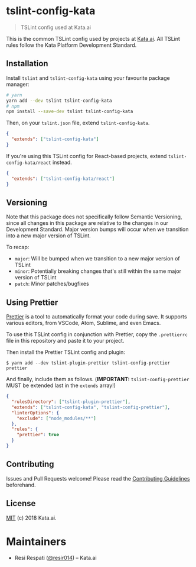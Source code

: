 # tslint-config-kata

> TSLint config used at Kata.ai

This is the common TSLint config used by projects at [Kata.ai](https://kata.ai). All TSLint rules follow the Kata Platform Development Standard.

## Installation

Install `tslint` and `tslint-config-kata` using your favourite package manager:

```bash
# yarn
yarn add --dev tslint tslint-config-kata
# npm
npm install --save-dev tslint tslint-config-kata
```

Then, on your `tslint.json` file, extend `tslint-config-kata`.

```json
{
  "extends": ["tslint-config-kata"]
}
```

If you're using this TSLint config for React-based projects, extend `tslint-config-kata/react` instead.

```json
{
  "extends": ["tslint-config-kata/react"]
}
```

## Versioning

Note that this package does not specifically follow Semantic Versioning, since all changes in this package are relative to the changes in our Development Standard. Major version bumps will occur when we transition into a new major version of TSLint.

To recap:

- `major`: Will be bumped when we transition to a new major version of TSLint
- `minor`: Potentially breaking changes that's still within the same major version of TSLint
- `patch`: Minor patches/bugfixes

## Using Prettier

[Prettier](https://prettier.io/) is a tool to automatically format your code during save. It supports various editors, from VSCode, Atom, Sublime, and even Emacs.

To use this TSLint config in conjunction with Prettier, copy the `.prettierrc` file in this repository and paste it to your project.

Then install the Prettier TSLint config and plugin:

```sh-session
$ yarn add --dev tslint-plugin-prettier tslint-config-prettier prettier
```

And finally, include them as follows. (**IMPORTANT:** `tslint-config-prettier` MUST be extended last in the `extends` array!)

```json
{
  "rulesDirectory": ["tslint-plugin-prettier"],
  "extends": ["tslint-config-kata", "tslint-config-prettier"],
  "linterOptions": {
    "exclude": ["node_modules/**"]
  },
  "rules": {
    "prettier": true
  }
}
```

## Contributing

Issues and Pull Requests welcome! Please read the [Contributing Guidelines](CONTRIBUTING.md) beforehand.

## License

[MIT](LICENSE) (c) 2018 Kata.ai.

# Maintainers

- Resi Respati ([@resir014](https://twitter.com/resir014)) – Kata.ai
